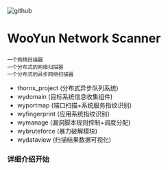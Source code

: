 ![github](http://www.wyscan.com/resources/img/logo.png "github")
# WooYun Network Scanner
###  
    一个网络扫描器
    一个分布式的网络扫描器
    一个分布式的异步网络扫描器
* thorns_project (分布式异步队列系统)
* wydomain (目标系统信息收集组件)
* wyportmap (端口扫描+系统服务指纹识别)
* wyfingerprint (应用系统指纹识别)
* wymanage (漏洞脚本规则控制+调度分配)
* wybruteforce (暴力破解模块)
* wydataview (扫描结果数据可视化)
  
  
### 详细介绍开始
  <br />
  <br />
  <br />
